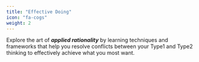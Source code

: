 ```yaml
---
title: "Effective Doing"
icon: "fa-cogs"
weight: 2
---
```

Explore the art of ***applied rationality*** by learning techniques and frameworks that help you resolve conflicts between your Type1 and Type2 thinking to effectively achieve what you most want.